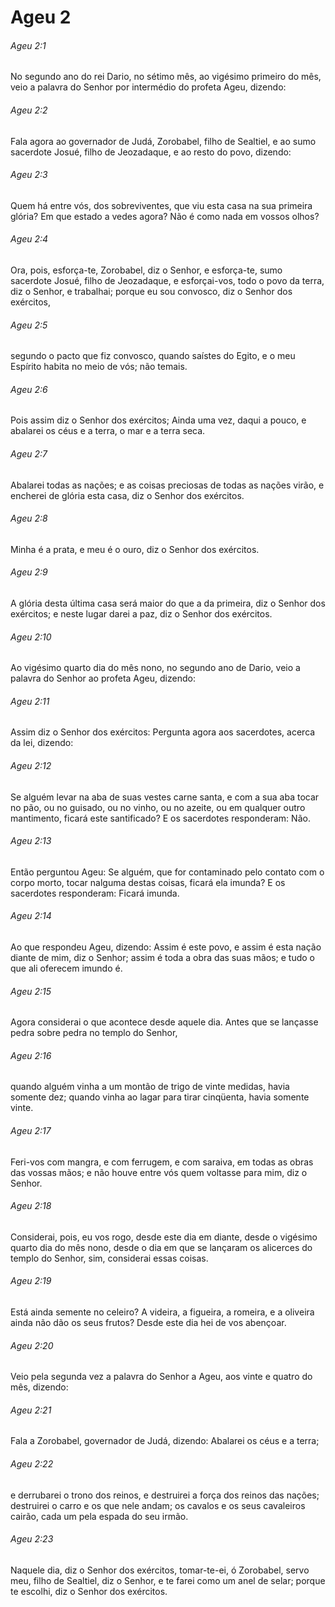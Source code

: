 # Ageu 2

###### Ageu 2:1

No segundo ano do rei Dario, no sétimo mês, ao vigésimo primeiro do mês, veio a palavra do Senhor por intermédio do profeta Ageu, dizendo:

###### Ageu 2:2

Fala agora ao governador de Judá, Zorobabel, filho de Sealtiel, e ao sumo sacerdote Josué, filho de Jeozadaque, e ao resto do povo, dizendo:

###### Ageu 2:3

Quem há entre vós, dos sobreviventes, que viu esta casa na sua primeira glória? Em que estado a vedes agora? Não é como nada em vossos olhos?

###### Ageu 2:4

Ora, pois, esforça-te, Zorobabel, diz o Senhor, e esforça-te, sumo sacerdote Josué, filho de Jeozadaque, e esforçai-vos, todo o povo da terra, diz o Senhor, e trabalhai; porque eu sou convosco, diz o Senhor dos exércitos,

###### Ageu 2:5

segundo o pacto que fiz convosco, quando saístes do Egito, e o meu Espírito habita no meio de vós; não temais.

###### Ageu 2:6

Pois assim diz o Senhor dos exércitos; Ainda uma vez, daqui a pouco, e abalarei os céus e a terra, o mar e a terra seca.

###### Ageu 2:7

Abalarei todas as nações; e as coisas preciosas de todas as nações virão, e encherei de glória esta casa, diz o Senhor dos exércitos.

###### Ageu 2:8

Minha é a prata, e meu é o ouro, diz o Senhor dos exércitos.

###### Ageu 2:9

A glória desta última casa será maior do que a da primeira, diz o Senhor dos exércitos; e neste lugar darei a paz, diz o Senhor dos exércitos.

###### Ageu 2:10

Ao vigésimo quarto dia do mês nono, no segundo ano de Dario, veio a palavra do Senhor ao profeta Ageu, dizendo:

###### Ageu 2:11

Assim diz o Senhor dos exércitos: Pergunta agora aos sacerdotes, acerca da lei, dizendo:

###### Ageu 2:12

Se alguém levar na aba de suas vestes carne santa, e com a sua aba tocar no pão, ou no guisado, ou no vinho, ou no azeite, ou em qualquer outro mantimento, ficará este santificado? E os sacerdotes responderam: Não.

###### Ageu 2:13

Então perguntou Ageu: Se alguém, que for contaminado pelo contato com o corpo morto, tocar nalguma destas coisas, ficará ela imunda? E os sacerdotes responderam: Ficará imunda.

###### Ageu 2:14

Ao que respondeu Ageu, dizendo: Assim é este povo, e assim é esta nação diante de mim, diz o Senhor; assim é toda a obra das suas mãos; e tudo o que ali oferecem imundo é.

###### Ageu 2:15

Agora considerai o que acontece desde aquele dia. Antes que se lançasse pedra sobre pedra no templo do Senhor,

###### Ageu 2:16

quando alguém vinha a um montão de trigo de vinte medidas, havia somente dez; quando vinha ao lagar para tirar cinqüenta, havia somente vinte.

###### Ageu 2:17

Feri-vos com mangra, e com ferrugem, e com saraiva, em todas as obras das vossas mãos; e não houve entre vós quem voltasse para mim, diz o Senhor.

###### Ageu 2:18

Considerai, pois, eu vos rogo, desde este dia em diante, desde o vigésimo quarto dia do mês nono, desde o dia em que se lançaram os alicerces do templo do Senhor, sim, considerai essas coisas.

###### Ageu 2:19

Está ainda semente no celeiro? A videira, a figueira, a romeira, e a oliveira ainda não dão os seus frutos? Desde este dia hei de vos abençoar.

###### Ageu 2:20

Veio pela segunda vez a palavra do Senhor a Ageu, aos vinte e quatro do mês, dizendo:

###### Ageu 2:21

Fala a Zorobabel, governador de Judá, dizendo: Abalarei os céus e a terra;

###### Ageu 2:22

e derrubarei o trono dos reinos, e destruirei a força dos reinos das nações; destruirei o carro e os que nele andam; os cavalos e os seus cavaleiros cairão, cada um pela espada do seu irmão.

###### Ageu 2:23

Naquele dia, diz o Senhor dos exércitos, tomar-te-ei, ó Zorobabel, servo meu, filho de Sealtiel, diz o Senhor, e te farei como um anel de selar; porque te escolhi, diz o Senhor dos exércitos.

